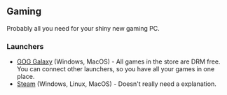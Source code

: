 ## Gaming
Probably all you need for your shiny new gaming PC.
### Launchers
- [GOG Galaxy](https://www.gogalaxy.com) (Windows, MacOS) -  All games in the store are DRM free. You can connect other launchers, so you have all your games in one place.
- [Steam](https://store.steampowered.com/about/) (Windows, Linux, MacOS) - Doesn't really need a explanation.
